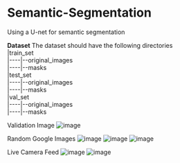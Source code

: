 # Semantic-Segmentation
Using a U-net for semantic segmentation

**Dataset**
The dataset should have the following directories  
|train_set  
|----|--original_images  
|----|--masks  
|test_set  
|----|--original_images  
|----|--masks  
|val_set  
|----|--original_images  
|----|--masks  
  
Validation Image
![image](https://github.com/user-attachments/assets/7d1f8712-7682-41ef-b187-3f3af5b578bb)

Random Google Images
![image](https://github.com/user-attachments/assets/b4882339-ea9f-46d4-a425-703235ee8b8b)
![image](https://github.com/user-attachments/assets/63149a82-2f58-4526-ac76-0ae782b9818d)
![image](https://github.com/user-attachments/assets/19dc0ba8-765b-4510-9caf-410601894b69)

Live Camera Feed
![image](https://github.com/user-attachments/assets/965a5584-1152-4cde-a241-c99932d0f6e5)
![image](https://github.com/user-attachments/assets/7eff1876-765c-4dca-84ee-6181cc2838d0)


